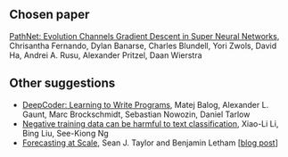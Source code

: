 ## Chosen paper

[PathNet: Evolution Channels Gradient Descent in Super Neural Networks](https://arxiv.org/abs/1701.08734), Chrisantha Fernando, Dylan Banarse, Charles Blundell, Yori Zwols, David Ha, Andrei A. Rusu, Alexander Pritzel, Daan Wierstra

## Other suggestions

* [DeepCoder: Learning to Write Programs](https://arxiv.org/abs/1611.01989), Matej Balog, Alexander L. Gaunt, Marc Brockschmidt, Sebastian Nowozin, Daniel Tarlow
* [Negative training data can be harmful to text classification](http://dl.acm.org/citation.cfm?id=1870680), Xiao-Li Li, Bing Liu, See-Kiong Ng
* [Forecasting at Scale](https://facebookincubator.github.io/prophet/static/prophet_paper_20170113.pdf), Sean J. Taylor and Benjamin Letham \[[blog post](https://research.fb.com/prophet-forecasting-at-scale/)\]
